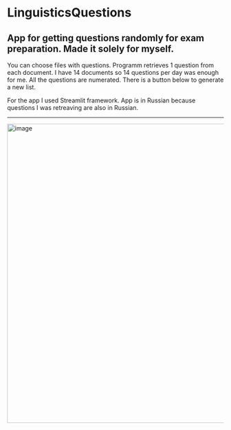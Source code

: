 # LinguisticsQuestions
App for getting questions randomly for exam preparation. 
Made it solely for myself.
-------------------------------------------------------------------------------------------------------------------------------
You can choose files with questions. Programm retrieves 1 question from each document. 
I have 14 documents so 14 questions per day was enough for me.
All the questions are numerated.
There is a button below to generate a new list.

For the app I used Streamlit framework.
App is in Russian because questions I was retreaving are also in Russian.

--------------------------------------------------------------------------------------------------------------------------
<img width="697" alt="image" src="https://github.com/user-attachments/assets/18402a19-f351-4d32-ad0e-9665f4020764" />


